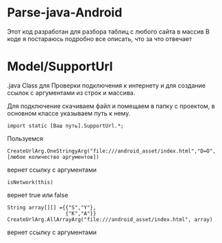 # Parse-java-Android

Этот код разработан для разбора таблиц с любого сайта в массив
В коде я постараюсь подробно все описать, что за что отвечает

# Model/SupportUrl
.java Class для Проверки подключения к интернету и для создание ссылок с аргументами из строк и массива.

Для подключение скачиваем файл и помещаем в папку c проектом, в основном классе указываем путь к нему.
```
import static [Ваш путь].SupportUrl.*;
```
Пользуемся
```
CreateUrlArg.OneStringyArg("file:///android_asset/index.html","D=O",[любое количество аргументов])
```
вернет ссылку с аргументами 
```
isNetwork(this)
```
вернет true или false
```
String array[][] ={{"S","Y"},
                   {"K","A"}} 
CreateUrlArg.AllArrayArg("file:///android_asset/index.html", array) 
```
вернет ссылку с аргументами 
